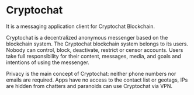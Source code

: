 # Cryptochat
It is a messaging application client for Cryptochat Blockchain.

Cryptochat is a decentralized anonymous messenger based on the blockchain system.
The Cryptochat blockchain system belongs to its users. Nobody can control, block, deactivate, restrict or censor accounts. Users take full responsibility for their content, messages, media, and goals and intentions of using the messenger.

Privacy is the main concept of Cryptochat: neither phone numbers nor emails are required. Apps have no access to the contact list or geotags, IPs are hidden from chatters and paranoids can use Cryptochat via VPN.
